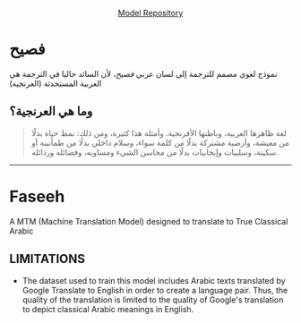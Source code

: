 <p align= "center"">
    <a href="https://huggingface.co/Abdulmohsena/Faseeh">Model Repository</a>
</p>


# فصيح
نموذج لغوي مصمم للترجمة إلى لسان عربي *فصيح*، لأن السائد حاليا في الترجمة هي العربية المستحدثة (العرنجية)

## وما هي العرنجية؟
> لغة ظاهرها العربية، وباطنها الأفرنجية. وأمثلة هذا كثيرة، ومن ذلك: نمط حياة بدلًا من معيشة، وأرضية مشتركة بدلًا من كلمة سواء، وسلام داخلي بدلًا من طمأنينة أو سكينة، وسلبيات وإيجابيات بدلًا من محاسن الشيء ومساويه، وفضائله ورذائله.
---

# Faseeh
A MTM (Machine Translation Model) designed to translate to True Classical Arabic


## LIMITATIONS
- The dataset used to train this model includes Arabic texts translated by Google Translate to English in order to create a language pair. Thus, the quality of the translation is limited to the quality of Google's translation to depict classical Arabic meanings in English.